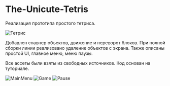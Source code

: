 
# The-Unicute-Tetris


Реализация прототипа простого тетриса. 

![Тетрис](https://user-images.githubusercontent.com/59263802/121041151-12b19c00-c7e5-11eb-8542-6ad9ccc19826.gif)

Добавлен спавнер объектов, движение и переворот блоков. При полной сборки линии реализовано удаление объектов 
с экрана. Также описаны простой UI, главное меню, меню паузы. 

Все ассеты были взяты из свободных источников. Код основан на туториале.

![MainMenu](https://user-images.githubusercontent.com/59263802/121047161-bfd9e380-c7e8-11eb-8981-27e56d3005a5.png)
![Game](https://user-images.githubusercontent.com/59263802/121048057-04fe1580-c7e9-11eb-9419-d2c17d975287.png)
![Pause](https://user-images.githubusercontent.com/59263802/121048088-10e9d780-c7e9-11eb-9012-99239fcf6cd2.png)

